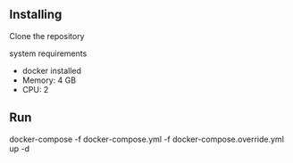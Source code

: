 ## Installing
Clone the repository

system requirements 

* docker installed
* Memory: 4 GB
* CPU: 2

## Run

docker-compose -f docker-compose.yml -f docker-compose.override.yml up -d